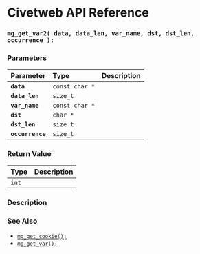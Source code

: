# Civetweb API Reference

### `mg_get_var2( data, data_len, var_name, dst, dst_len, occurrence );`

### Parameters

| Parameter | Type | Description |
| :--- | :--- | :--- |
|**`data`**|`const char *`||
|**`data_len`**|`size_t`||
|**`var_name`**|`const char *`||
|**`dst`**|`char *`||
|**`dst_len`**|`size_t`||
|**`occurrence`**|`size_t`||

### Return Value

| Type | Description |
| :--- | :--- |
|`int`||

### Description

### See Also

* [`mg_get_cookie();`](mg_get_cookie.md)
* [`mg_get_var();`](mg_get_var.md)
